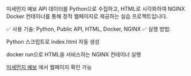 미세먼지 예보 API 데이터를 Python으로 수집하고, HTML로 시각화하여 NGINX Docker 컨테이너를 통해 정적 웹페이지로 제공하는 실습 프로젝트입니다.

✅ 사용 기술: Python, Public API, HTML, Docker, NGINX
✅ 실행 방법:

Python 스크립트로 index.html 자동 생성

docker run으로 HTML을 서비스하는 NGINX 컨테이너 실행

[미세먼지 예보](https://shathreetwo.github.io/Apihtml/) 에서 웹페이지 확인 가능
